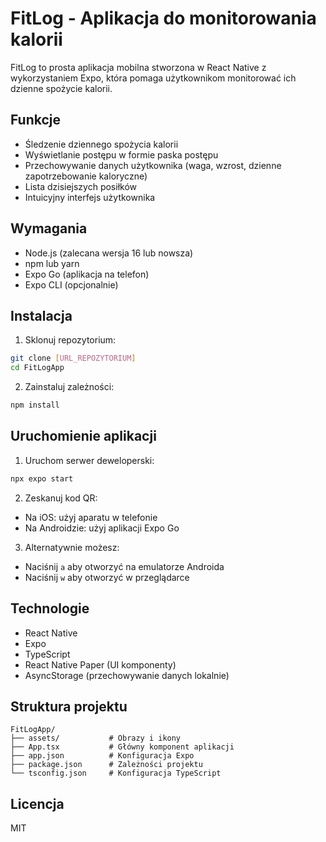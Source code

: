 # FitLog - Aplikacja do monitorowania kalorii

FitLog to prosta aplikacja mobilna stworzona w React Native z wykorzystaniem Expo, która pomaga użytkownikom monitorować ich dzienne spożycie kalorii.

## Funkcje

- Śledzenie dziennego spożycia kalorii
- Wyświetlanie postępu w formie paska postępu
- Przechowywanie danych użytkownika (waga, wzrost, dzienne zapotrzebowanie kaloryczne)
- Lista dzisiejszych posiłków
- Intuicyjny interfejs użytkownika

## Wymagania

- Node.js (zalecana wersja 16 lub nowsza)
- npm lub yarn
- Expo Go (aplikacja na telefon)
- Expo CLI (opcjonalnie)

## Instalacja

1. Sklonuj repozytorium:
```bash
git clone [URL_REPOZYTORIUM]
cd FitLogApp
```

2. Zainstaluj zależności:
```bash
npm install
```

## Uruchomienie aplikacji

1. Uruchom serwer deweloperski:
```bash
npx expo start
```

2. Zeskanuj kod QR:
- Na iOS: użyj aparatu w telefonie
- Na Androidzie: użyj aplikacji Expo Go

3. Alternatywnie możesz:
- Naciśnij `a` aby otworzyć na emulatorze Androida
- Naciśnij `w` aby otworzyć w przeglądarce

## Technologie

- React Native
- Expo
- TypeScript
- React Native Paper (UI komponenty)
- AsyncStorage (przechowywanie danych lokalnie)

## Struktura projektu

```
FitLogApp/
├── assets/           # Obrazy i ikony
├── App.tsx           # Główny komponent aplikacji
├── app.json          # Konfiguracja Expo
├── package.json      # Zależności projektu
└── tsconfig.json     # Konfiguracja TypeScript
```

## Licencja

MIT 